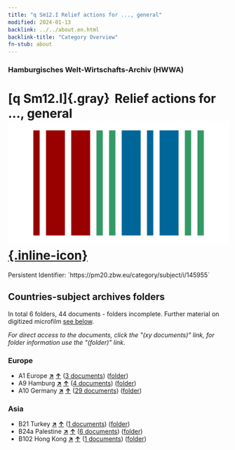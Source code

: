 ```yaml
---
title: "q Sm12.I Relief actions for ..., general"
modified: 2024-01-13
backlink: ../../about.en.html
backlink-title: "Category Overview"
fn-stub: about
---
```


### Hamburgisches Welt-Wirtschafts-Archiv (HWWA)

# [q Sm12.I]{.gray}&#8201; Relief actions for ..., general &#160; [![Wikidata](/images/Wikidata-logo.svg "Wikidata"){.inline-icon}](http://www.wikidata.org/entity/Q104711381)

<div class="hint">Persistent Identifier: `https://pm20.zbw.eu/category/subject/i/145955`</div>







## Countries-subject archives folders







In total 6 folders, 44 documents - folders incomplete. Further material on digitized microfilm [see below](#filmsections).

_For direct access to the documents, click the "(xy documents)" link, for folder information use the "(folder)" link._



### Europe

- A1 Europe [**&nearr;**](../../../geo/i/140892/about.en.html "Europe (all folders)") [**&uarr;**](../../../geo/about.en.html#A1 "Country category system") (<a href="https://pm20.zbw.eu/iiifview/folder/sh/140892,145955" title="about: Europe : Relief actions for ..., general" target="_blank">3 documents</a>) ([folder](../../../../folder/sh/1408xx/140892/1459xx/145955/about.en.html))
- A9 Hamburg [**&nearr;**](../../../geo/i/140905/about.en.html "Hamburg (all folders)") [**&uarr;**](../../../geo/about.en.html#A9 "Country category system") (<a href="https://pm20.zbw.eu/iiifview/folder/sh/140905,145955" title="about: Hamburg : Relief actions for ..., general" target="_blank">4 documents</a>) ([folder](../../../../folder/sh/1409xx/140905/1459xx/145955/about.en.html))
- A10 Germany [**&nearr;**](../../../geo/i/126128/about.en.html "Germany (all folders)") [**&uarr;**](../../../geo/about.en.html#A10 "Country category system") (<a href="https://pm20.zbw.eu/iiifview/folder/sh/126128,145955" title="about: Germany : Relief actions for ..., general" target="_blank">29 documents</a>) ([folder](../../../../folder/sh/1261xx/126128/1459xx/145955/about.en.html))

### Asia

- B21 Turkey [**&nearr;**](../../../geo/i/141111/about.en.html "Turkey (all folders)") [**&uarr;**](../../../geo/about.en.html#B21 "Country category system") (<a href="https://pm20.zbw.eu/iiifview/folder/sh/141111,145955" title="about: Turkey : Relief actions for ..., general" target="_blank">1 documents</a>) ([folder](../../../../folder/sh/1411xx/141111/1459xx/145955/about.en.html))
- B24a Palestine [**&nearr;**](../../../geo/i/141115/about.en.html "Palestine (all folders)") [**&uarr;**](../../../geo/about.en.html#B24a "Country category system") (<a href="https://pm20.zbw.eu/iiifview/folder/sh/141115,145955" title="about: Palestine : Relief actions for ..., general" target="_blank">6 documents</a>) ([folder](../../../../folder/sh/1411xx/141115/1459xx/145955/about.en.html))
- B102 Hong Kong [**&nearr;**](../../../geo/i/141268/about.en.html "Hong Kong (all folders)") [**&uarr;**](../../../geo/about.en.html#B102 "Country category system") (<a href="https://pm20.zbw.eu/iiifview/folder/sh/141268,145955" title="about: Hong Kong : Relief actions for ..., general" target="_blank">1 documents</a>) ([folder](../../../../folder/sh/1412xx/141268/1459xx/145955/about.en.html))



<a id="filmsections" />













